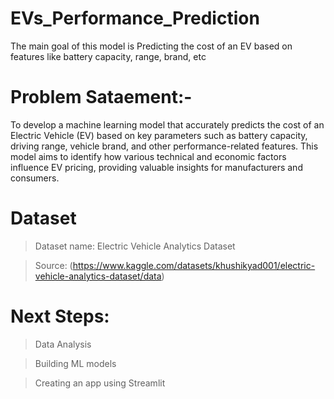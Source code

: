 # EVs_Performance_Prediction

The main goal of this model is Predicting the cost of an EV based on features like battery capacity, range, brand, etc

# Problem Sataement:-
  To develop a machine learning model that accurately predicts the cost of an Electric Vehicle (EV) based on key parameters such as battery capacity, driving range, vehicle brand, and other performance-related features. This model aims to identify how various technical and economic factors influence EV pricing, providing valuable insights for manufacturers and consumers.

# Dataset
> Dataset name: Electric Vehicle Analytics Dataset

> Source: (https://www.kaggle.com/datasets/khushikyad001/electric-vehicle-analytics-dataset/data)

# Next Steps:

> Data Analysis

> Building ML models

> Creating an app using Streamlit
